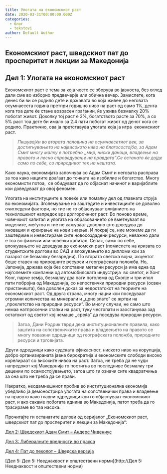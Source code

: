 ```yaml
---
title: Улогата на економскиот раст
date: 2020-03-31T00:00:00.000Z
categories:
  - блог
  - tekstovi
author: Default Author
---
```


## Eкономскиот раст, шведскиот пат до просперитет и лекции за Македонија

## **Дел 1: Улогата на економскиот раст**

Економскиот раст е тема за која често се зборува во јавноста, без оглед дали сме во изборно предвечерје или обична вечер. Замислете, кога денес би ви се родило дете и државата во која живее до неговата осумнаесета година претпри годишно ниво на раст од само 1%, дента кога тоа дете ќе стане возрасен граѓанин, ќе ужива безмалку 20% побогат живот. Доколку тој раст е 3%, богатството расте за 70%, а со 5% раст тоа дете би имало за 2.4 пати побогат живот од денот кога се родило. Практично, ова ја претставува улогата која ја игра  еконмскиот раст.

> _Пишувајќи во втората половина на осумнаесетиот век, за достигнувањето на највисокото ниво на благосостојба, за Адам Смит многу малку е потребно ,,мир, ниски даноци, владеење на правото и лесно спроведување на правдата”.Се останато ќе дојде само по себе, со природниот тек на нештата._

Како наука, економијата започнува со Адам Смит и неговата расправа за тоа како нациите доаѓаат до точката на изобилие и богатство. Многу економисти потоа,  се обидуваат да го објаснат начинот и варијаблите кои доведуваат до овој феномен.

Улогата на институциите е повеќе или помалку дел од главната струја во економијата. Зголемување на заштедите и инвестициите се доволно очигледени фактори, но тие не го објаснуваат влијанието на технолошкиот напредок врз долгорочниот раст. Во поново време, човечкиот капитал и улогата на образованието се вметнуваат во моделите, меѓутоа и тие не кажуваат доволно што доведува до иновации и креирање на нови знаења. И покрај се, ние можеме да ги заштедиме и инвестираме сите новосоздадени ресурси, неважно дали е тоа во физички или човечки капитал. Сепак, само по себе, вложувањето не доведува до економски раст (помислете на кризата со студентските долгови во САД и вложувањето во дипломи кои за пазарот се безмалку безвредни). По втората светска војна, акцентот беше ставен на природните ресурси и географската положба. Но, Јапонија, држава која без сопствени метални ресурси ја има една од најголемите компании од автомобилската индустрија  во светот, и Хонг Конг, парче земја, безмалку два пати поголема од Скопје и три ипол пати побројна од Македонија, со непостеички природни ресурси (освен пристаништа), беа доволен доказ за недостатокот на теориите на еконoмскиот раст. Од друга страна, многу нации кои поседуваат огромни количества на минерали и „црно злато” се жртви на „проклетство на природни ресурси”. Во многу случаи, не само што немаа натпросечни стапки на раст, туку честопати и заостануваа зад остатокот од светот кој немаше ,,среќа” да поседува природни ресурси.

> Затоа, Дани Родрик тврди дека институционалните правила, како заштита на сопственичките права и владеењето на правото се многу поважни одредници од географската положба, природните ресурси и трговијата.

Други одредници како судската ефикасност, ниското ниво на корупција, добро организираната јавна бирократија и економските слободи високо корелираат со високите нивоа на раст. Затоа, не треба да не чуди напредокот кој Македонија го постигна во последниве безмалку три децении по осамостојувањето, затоа што ги означи сите квадратчиња за она што не треба да се прави.

Накратко, неодамнешниот пробив во институционална економија убедливо ја демонострира улогата на сопственички права и владеење на правото како главни одредници кои го објаснуваат економскиот раст, и ако сакаме побогата иднина во Македонија, патот треба да го трасираме во таа насока.

Прочитајте ги останатите делови од серијалот „Eкономскиот раст, шведскиот пат до просперитет и лекции за Македонија“:

[Дел 2: Шведскиот Адам Смит – Андерс Чидениус](http://libertaniabackup.local/ekonomski-rast-shvedskiot-pat-do-prosperitet-i-lekcii-za-makedonija-vtor-del/)

[Дел 3: Либералните вредности во пракса](http://libertaniabackup.local/ekonomskiot-rast-svedskiot-pat-do-prosperitet-i-lekcii-za-makedonija-tret-del/)

[Дел 4: Пат до пеколот – Шведска верзија](http://libertaniabackup.local/pat-do-pekolot-shvedska-verzija/)

[Дел 5: Дел 5: Нееднаквост и општествени норми](http://Дел 5: Нееднаквост и општествени норми)
